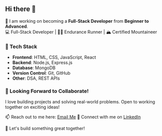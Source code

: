 ## Hi there 👋

<!--
**spearhead25/spearhead25** is a ✨ _special_ ✨ repository because its `README.md` (this file) appears on your GitHub profile.

Here are some ideas to get you started:

- 🔭 I’m currently working on ...
- 🌱 I’m currently learning ...
- 👯 I’m looking to collaborate on ...
- 🤔 I’m looking for help with ...
- 💬 Ask me about ...
- 📫 How to reach me: ...
- 😄 Pronouns: ...
- ⚡ Fun fact: ...
-->

🚀 I am working on becoming a **Full-Stack Developer** from **Beginner to Advanced**.  
💻 Full-Stack Developer | 🏃‍♂️ Endurance Runner | 🏔 Certified Mountaineer

### 🔧 Tech Stack  
- **Frontend**: HTML, CSS, JavaScript, React  
- **Backend**: Node.js, Express.js  
- **Database**: MongoDB  
- **Version Control**: Git, GitHub  
- **Other**: DSA, REST APIs  

### 🤝 Looking Forward to Collaborate!  
I love building projects and solving real-world problems. Open to working together on exciting ideas!  

📫 Reach out to me here: [Email Me](harshulmalik5@gmail.com) 
🔗 Connect with me on [LinkedIn](https://www.linkedin.com/in/harshul-malik/)

🚀 Let's build something great together!
